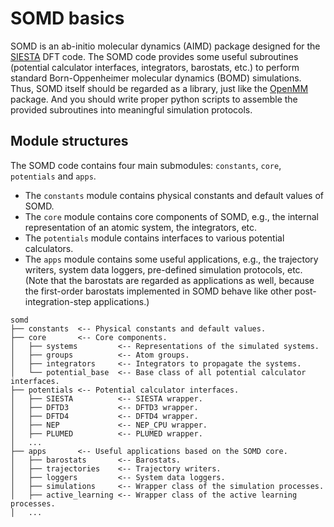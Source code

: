 # SOMD basics

SOMD is an ab-initio molecular dynamics (AIMD) package designed for the
[SIESTA](https://departments.icmab.es/leem/siesta/) DFT code. The SOMD code
provides some useful subroutines (potential calculator interfaces,
integrators, barostats, etc.) to perform standard Born-Oppenheimer molecular
dynamics (BOMD) simulations. Thus, SOMD itself should be regarded as a
library, just like the [OpenMM](https://openmm.org/) package. And you should
write proper python scripts to assemble the provided subroutines into
meaningful simulation protocols.

## Module structures
The SOMD code contains four main submodules: `constants`, `core`, `potentials`
and `apps`.
- The `constants` module contains physical constants and default values of
  SOMD.
- The `core` module contains core components of SOMD, e.g., the internal
  representation of an atomic system, the integrators, etc.
- The `potentials` module contains interfaces to various potential calculators.
- The `apps` module contains some useful applications, e.g., the trajectory
  writers, system data loggers, pre-defined simulation protocols, etc. (Note
  that the barostats are regarded as applications as well, because the
  first-order barostats implemented in SOMD behave like other
  post-integration-step applications.)

```
somd
├── constants  <-- Physical constants and default values.
├── core       <-- Core components.
│   ├── systems         <-- Representations of the simulated systems.
│   ├── groups          <-- Atom groups.
│   ├── integrators     <-- Integrators to propagate the systems.
│   └── potential_base  <-- Base class of all potential calculator interfaces.
├── potentials <-- Potential calculator interfaces.
│   ├── SIESTA          <-- SIESTA wrapper.
│   ├── DFTD3           <-- DFTD3 wrapper.
│   ├── DFTD4           <-- DFTD4 wrapper.
│   ├── NEP             <-- NEP_CPU wrapper.
│   ├── PLUMED          <-- PLUMED wrapper.
│   ...
├── apps       <-- Useful applications based on the SOMD core.
│   ├── barostats       <-- Barostats.
│   ├── trajectories    <-- Trajectory writers.
│   ├── loggers         <-- System data loggers.
│   ├── simulations     <-- Wrapper class of the simulation processes.
│   ├── active_learning <-- Wrapper class of the active learning processes.
│   ...
```
